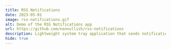 ```yaml
---
title: RSS Notifications
date: 2023-05-01
image: rss-notifications.gif
alt: Demo of the RSS Notifications app
url: https://github.com/nonnullish/rss-notifications
description: Lightweight system tray application that sends notifications about updates in saved RSS and Atom feeds.
hide: true
---
```

